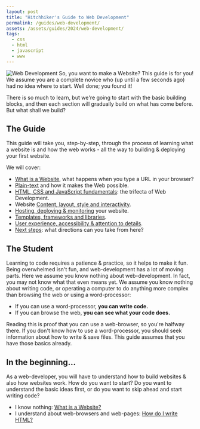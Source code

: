 ```yaml
---
layout: post
title: "Hitchhiker's Guide to Web Development"
permalink: /guides/web-development/
assets: /assets/guides/2024/web-development/
tags:
  - css
  - html
  - javascript
  - www
---
```

<img src="{{ page.assets|append: '2001-dave-in-cockpit.jpg'|relative_url }}" alt="Web Development" class="featured-image">
So, you want to make a Website? This guide is for you! We assume you are a
complete novice who (up until a few seconds ago) had no idea where to start.
Well done; you found it!

There is so much to learn, but we're going to start with the basic building
blocks, and then each section will gradually build on what has come before. But
what shall we build?

## The Guide
This guide will take you, step-by-step, through the process of learning what a
website is and how the web works - all the way to building & deploying your
first website.

We will cover:

- [What is a Website](), what happens when you type a URL in your browser?
- [Plain-text]() and how it makes the Web possible.
- [HTML, CSS and JavaScript fundamentals](): the trifecta of Web Development.
- Website [Content, layout, style and interactivity]().
- [Hosting, deploying & monitoring]() your website.
- [Templates, frameworks and libraries]().
- [User experience, accessibility & attention to details]().
- [Next steps](): what directions can you take from here?

## The Student
Learning to code requires a patience & practice, so it helps to make it fun.
Being overwhelmed isn't fun, and web-development has a lot of moving parts.
Here we assume you know nothing about web-development. In fact, you may not
know what that even means yet. We assume you know nothing about writing code,
or operating a computer to do anything more complex than browsing the web or
using a word-processor:

*   If you can use a word-processor, **you can write code.**
*   If you can browse the web, **you can see what your code does.**

Reading this is proof that you can use a web-browser, so you're halfway there.
If you don't know how to use a word-processor, you should seek information
about how to write & save files. This guide assumes that you have those basics
already.

## In the beginning...
As a web-developer, you will have to understand how to build websites & also
how websites work. How do you want to start? Do you want to understand the
basic ideas first, or do you want to skip ahead and start writing code?

*   I know nothing: [What is a Website?]()
*   I understand about web-browsers and web-pages: [How do I write HTML?]()

